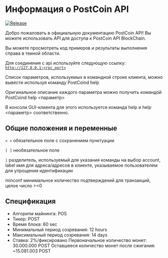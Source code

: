 # Информация о PostCoin API

[![Release](https://img.shields.io/github/release/PostCoinCore/postcoin.svg)](https://github.com/PostCoinCore/postcoin/releases/latest)

Добро пожаловать в официальную документацию PostCoin API! Вы можете использовать API для доступа к PostCoin API BlockChain.

Вы можете просмотреть код примеров и результаты выполнения справа в теиной области. 

Для соединения с api используйте следующую ссылку: <code>http://127.0.0.1:<rpc_port></code>

Список параметров, используемых в командной строке клиента, можно вывести используя команду PostCoind help

Оригинальное описание каждого параметра можно получить командой PostCoind help <параметр>

В консоли GUI-клиента для этого используется команда help и help <параметр> соответственно.

## Общие положения и переменные 
`< >` обязательное поле с сохранением пунктуации 

`[ ]` необязательное поле 

`|` разделитель, используемый для указания команды на выбор account, label имя для адреса/адресов в клиенте, указываемое пользователем для упрощения идентификации 

minconf минимальное количество подтверждений для транзакций, целое число >=0

## Спецификация

- Алгоритм майнинга: POS
- Тикер: POST
- Время блока: 60 sec
- Минимальный период созревания: 12 hours
- Максимальный период созревания: 14 days
- Ставка: 2%/фиксировано
Первоначальное количество монет: 30.000.000 POST
Оставшееся количество монет после сжигания: ~15.081.003 POST
